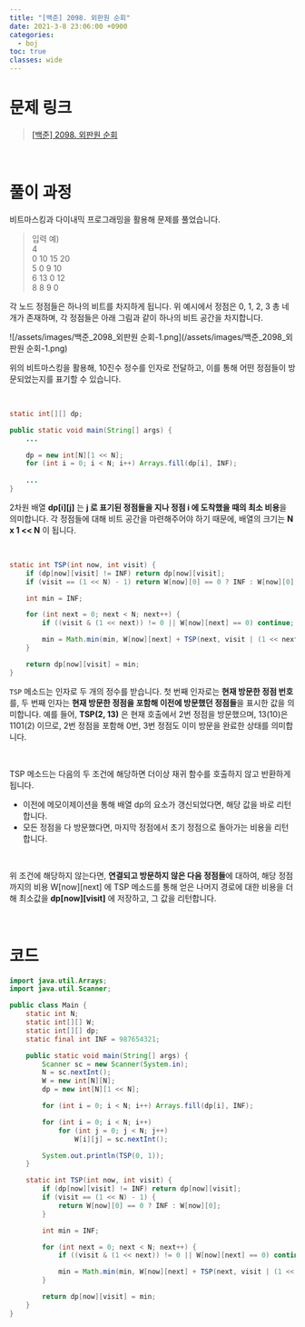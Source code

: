 ```yaml
---
title: "[백준] 2098. 외판원 순회"
date: 2021-3-8 23:06:00 +0900
categories:
  - boj
toc: true
classes: wide
---
```


# 문제 링크

> [[백준] 2098. 외판원 순회](https://www.acmicpc.net/problem/2098)

<br>

# 풀이 과정

비트마스킹과 다이내믹 프로그래밍을 활용해 문제를 풀었습니다.

> 입력 예)  
> 4  
> 0 10 15 20  
> 5 0 9 10  
> 6 13 0 12  
> 8 8 9 0  

각 노드 정점들은 하나의 비트를 차지하게 됩니다. 위 예시에서 정점은 0, 1, 2, 3 총 네 개가 존재하며, 각 정점들은 아래 그림과 같이 하나의 비트 공간을 차지합니다.

![/assets/images/백준_2098_외판원 순회-1.png](/assets/images/백준_2098_외판원 순회-1.png)

위의 비트마스킹을 활용해, 10진수 정수를 인자로 전달하고, 이를 통해 어떤 정점들이 방문되었는지를 표기할 수 있습니다.

<br>

```java
static int[][] dp;

public static void main(String[] args) {
    ...

    dp = new int[N][1 << N];
    for (int i = 0; i < N; i++) Arrays.fill(dp[i], INF);
		
    ...
}
```

2차원 배열 **dp[i][j]** 는 **j 로 표기된 정점들을 지나 정점 i 에 도착했을 때의 최소 비용**을 의미합니다. 각 정점들에 대해 비트 공간을 마련해주어야 하기 때문에, 배열의 크기는 **N x 1 << N** 이 됩니다.

<br>

```java
static int TSP(int now, int visit) {
    if (dp[now][visit] != INF) return dp[now][visit];
    if (visit == (1 << N) - 1) return W[now][0] == 0 ? INF : W[now][0];

    int min = INF;

    for (int next = 0; next < N; next++) {
        if ((visit & (1 << next)) != 0 || W[now][next] == 0) continue;

        min = Math.min(min, W[now][next] + TSP(next, visit | (1 << next)));
    }

    return dp[now][visit] = min;
}
```

`TSP` 메소드는 인자로 두 개의 정수를 받습니다. 첫 번째 인자로는 **현재 방문한 정점 번호**를, 두 번째 인자는 **현재 방문한 정점을 포함해 이전에 방문했던 정점들**을 표시한 값을 의미합니다. 예를 들어, **TSP(2, 13)** 은 현재 호출에서 2번 정점을 방문했으며, 13(10)은 1101(2) 이므로, 2번 정점을 포함해 0번, 3번 정점도 이미 방문을 완료한 상태를 의미합니다.

<br>

TSP 메소드는 다음의 두 조건에 해당하면 더이상 재귀 함수를 호출하지 않고 반환하게 됩니다.

- 이전에 메모이제이션을 통해 배열 dp의 요소가 갱신되었다면, 해당 값을 바로 리턴합니다.
- 모든 정점을 다 방문했다면, 마지막 정점에서 초기 정점으로 돌아가는 비용을 리턴합니다.

<br>

위 조건에 해당하지 않는다면, **연결되고 방문하지 않은 다음 정점들**에 대하여, 해당 정점까지의 비용 W[now][next] 에 TSP 메소드를 통해 얻은 나머지 경로에 대한 비용을 더해 최소값을 **dp[now][visit]** 에 저장하고, 그 값을 리턴합니다.

<br>

# 코드

```java
import java.util.Arrays;
import java.util.Scanner;

public class Main {
    static int N;
    static int[][] W;
    static int[][] dp;
    static final int INF = 987654321;

    public static void main(String[] args) {
        Scanner sc = new Scanner(System.in);
        N = sc.nextInt();
        W = new int[N][N];
        dp = new int[N][1 << N];

        for (int i = 0; i < N; i++) Arrays.fill(dp[i], INF);

        for (int i = 0; i < N; i++)
            for (int j = 0; j < N; j++)
                W[i][j] = sc.nextInt();

        System.out.println(TSP(0, 1));
    }

    static int TSP(int now, int visit) {
        if (dp[now][visit] != INF) return dp[now][visit];
        if (visit == (1 << N) - 1) {
            return W[now][0] == 0 ? INF : W[now][0];
        }

        int min = INF;

        for (int next = 0; next < N; next++) {
            if ((visit & (1 << next)) != 0 || W[now][next] == 0) continue;

            min = Math.min(min, W[now][next] + TSP(next, visit | (1 << next)));
        }

        return dp[now][visit] = min;
    }
}
```